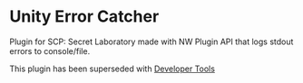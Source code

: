 # Unity Error Catcher
Plugin for SCP: Secret Laboratory made with NW Plugin API that logs stdout errors to console/file.

This plugin has been superseded with [Developer Tools](https://github.com/Xname7/Developer-Tools)
